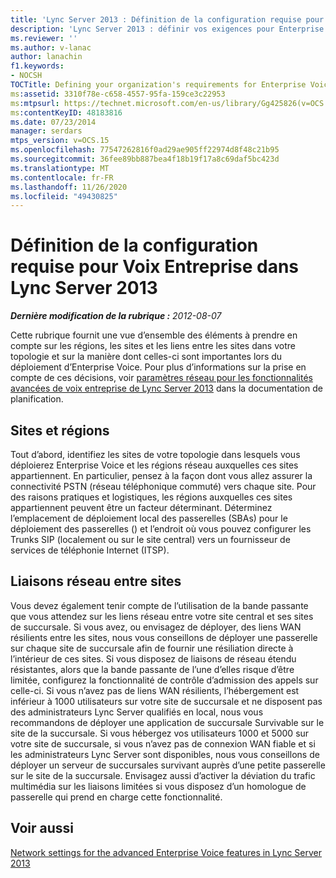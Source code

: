 ```yaml
---
title: 'Lync Server 2013 : Définition de la configuration requise pour Voix Entreprise'
description: 'Lync Server 2013 : définir vos exigences pour Enterprise Voice.'
ms.reviewer: ''
ms.author: v-lanac
author: lanachin
f1.keywords:
- NOCSH
TOCTitle: Defining your organization's requirements for Enterprise Voice
ms:assetid: 3310f78e-c658-4557-95fa-159ce3c22953
ms:mtpsurl: https://technet.microsoft.com/en-us/library/Gg425826(v=OCS.15)
ms:contentKeyID: 48183816
ms.date: 07/23/2014
manager: serdars
mtps_version: v=OCS.15
ms.openlocfilehash: 77547262816f0ad29ae905ff22974d8f48c21b95
ms.sourcegitcommit: 36fee89bb887bea4f18b19f17a8c69daf5bc423d
ms.translationtype: MT
ms.contentlocale: fr-FR
ms.lasthandoff: 11/26/2020
ms.locfileid: "49430825"
---
```

# <a name="defining-your-requirements-for-enterprise-voice-in-lync-server-2013"></a>Définition de la configuration requise pour Voix Entreprise dans Lync Server 2013

<div data-xmlns="http://www.w3.org/1999/xhtml">

<div class="topic" data-xmlns="http://www.w3.org/1999/xhtml" data-msxsl="urn:schemas-microsoft-com:xslt" data-cs="https://msdn.microsoft.com/">

<div data-asp="https://msdn2.microsoft.com/asp">



</div>

<div id="mainSection">

<div id="mainBody">

<span> </span>

_**Dernière modification de la rubrique :** 2012-08-07_

Cette rubrique fournit une vue d’ensemble des éléments à prendre en compte sur les régions, les sites et les liens entre les sites dans votre topologie et sur la manière dont celles-ci sont importantes lors du déploiement d’Enterprise Voice. Pour plus d’informations sur la prise en compte de ces décisions, voir [paramètres réseau pour les fonctionnalités avancées de voix entreprise de Lync Server 2013](lync-server-2013-network-settings-for-the-advanced-enterprise-voice-features.md) dans la documentation de planification.

<div>

## <a name="sites-and-regions"></a>Sites et régions

Tout d’abord, identifiez les sites de votre topologie dans lesquels vous déploierez Enterprise Voice et les régions réseau auxquelles ces sites appartiennent. En particulier, pensez à la façon dont vous allez assurer la connectivité PSTN (réseau téléphonique commuté) vers chaque site. Pour des raisons pratiques et logistiques, les régions auxquelles ces sites appartiennent peuvent être un facteur déterminant. Déterminez l’emplacement de déploiement local des passerelles (SBAs) pour le déploiement des passerelles () et l’endroit où vous pouvez configurer les Trunks SIP (localement ou sur le site central) vers un fournisseur de services de téléphonie Internet (ITSP).

</div>

<div>

## <a name="network-links-between-sites"></a>Liaisons réseau entre sites

Vous devez également tenir compte de l’utilisation de la bande passante que vous attendez sur les liens réseau entre votre site central et ses sites de succursale. Si vous avez, ou envisagez de déployer, des liens WAN résilients entre les sites, nous vous conseillons de déployer une passerelle sur chaque site de succursale afin de fournir une résiliation directe à l’intérieur de ces sites. Si vous disposez de liaisons de réseau étendu résistantes, alors que la bande passante de l’une d’elles risque d’être limitée, configurez la fonctionnalité de contrôle d’admission des appels sur celle-ci. Si vous n’avez pas de liens WAN résilients, l’hébergement est inférieur à 1000 utilisateurs sur votre site de succursale et ne disposent pas des administrateurs Lync Server qualifiés en local, nous vous recommandons de déployer une application de succursale Survivable sur le site de la succursale. Si vous hébergez vos utilisateurs 1000 et 5000 sur votre site de succursale, si vous n’avez pas de connexion WAN fiable et si les administrateurs Lync Server sont disponibles, nous vous conseillons de déployer un serveur de succursales survivant auprès d’une petite passerelle sur le site de la succursale. Envisagez aussi d’activer la déviation du trafic multimédia sur les liaisons limitées si vous disposez d’un homologue de passerelle qui prend en charge cette fonctionnalité.

</div>

<div>

## <a name="see-also"></a>Voir aussi


[Network settings for the advanced Enterprise Voice features in Lync Server 2013](lync-server-2013-network-settings-for-the-advanced-enterprise-voice-features.md)  
  

</div>

</div>

<span> </span>

</div>

</div>

</div>

